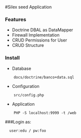 #Silex seed Application
### Features
  - Doctrine DBAL as DataMapper
  - Firewall Implementation
  - CRUD Permissions for User
  - CRUD Structure
   
  
### Install

  - Database
```
    docs/doctrine/banco+data.sql
```
  - Configuration
```
    src/config.php
```
  - Application
```
    PHP -S localhost:9999 -t /web
```

###Login as:
```
  user:edu / pw:foo
```  
